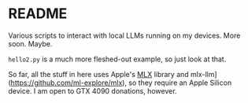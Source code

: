 # README

Various scripts to interact with local LLMs running on my devices. More soon. Maybe.

`hello2.py` is a much more fleshed-out example, so just look at that.

So far, all the stuff in here uses Apple's 
[MLX](https://opensource.apple.com/projects/mlx/) library and 
mlx-llm](https://github.com/ml-explore/mlx), so they require an Apple 
Silicon device. I am open to GTX 4090 donations, however.
